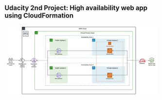 ## Udacity 2nd Project: High availability web app using CloudFormation

![Architecture](./infrastructure-diagram.jpeg)

